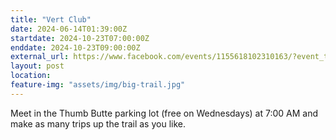 ```yaml
---
title: "Vert Club"
date: 2024-06-14T01:39:00Z
startdate: 2024-10-23T07:00:00Z
enddate: 2024-10-23T09:00:00Z
external_url: https://www.facebook.com/events/1155618102310163/?event_time_id=1228870998318206
layout: post
location: 
feature-img: "assets/img/big-trail.jpg"
---
```


Meet in the Thumb Butte parking lot (free on Wednesdays) at 7&#58;00 AM and make as many trips up the trail as you like.<br>
  <br>
  
